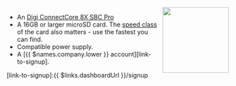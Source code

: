 <img height=150px style="float: right;padding-left: 10px;" src="/img/ccimx8x-sbc-pro/ccimx8x-sbc-pro.jpg">

* An [Digi ConnectCore 8X SBC Pro][ccimx8sbcpro]
* A 16GB or larger microSD card. The [speed class][sdSpeed] of the card also matters - use the fastest you can find.
* Compatible power supply.
* A [{{ $names.company.lower }} account][link-to-signup].

[ccimx8sbcpro]:https://www.digi.com/products/embedded-systems/single-board-computers/digi-connectcore-8x-sbc-pro
[sdSpeed]:https://en.wikipedia.org/wiki/Secure_Digital#Speed_class_rating
[link-to-signup]:{{ $links.dashboardUrl }}/signup
